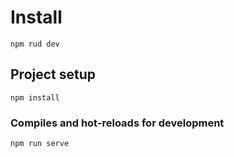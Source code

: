 # Install
```
npm rud dev
```

## Project setup
```
npm install
```

### Compiles and hot-reloads for development
```
npm run serve
```
